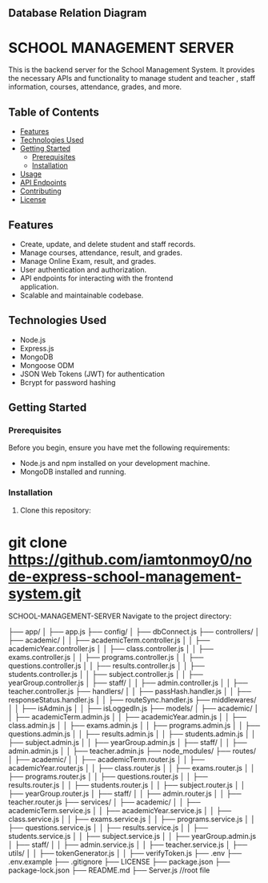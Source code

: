 ## Database Relation Diagram 

# SCHOOL MANAGEMENT SERVER

This is the backend server for the School Management System. It provides the necessary APIs and functionality to manage student and teacher , staff  information, courses, attendance, grades, and more.

## Table of Contents

- [Features](#features)
- [Technologies Used](#technologies-used)
- [Getting Started](#getting-started)
  - [Prerequisites](#prerequisites)
  - [Installation](#installation)
- [Usage](#usage)
- [API Endpoints](#api-endpoints)
- [Contributing](#contributing)
- [License](#license)

## Features

- Create, update, and delete student and staff records.
- Manage courses, attendance, result, and grades.
- Manage Online Exam, result, and grades.
- User authentication and authorization.
- API endpoints for interacting with the frontend      
  application.
- Scalable and maintainable codebase.

## Technologies Used

- Node.js
- Express.js
- MongoDB 
- Mongoose ODM
- JSON Web Tokens (JWT) for authentication
- Bcrypt for password hashing

## Getting Started
### Prerequisites

Before you begin, ensure you have met the following requirements:

- Node.js and npm installed on your development machine.
- MongoDB installed and running.

### Installation

1. Clone this repository:

  #  git clone https://github.com/iamtonmoy0/node-express-school-management-system.git

SCHOOL-MANAGEMENT-SERVER
Navigate to the project directory:

├── app/
│   ├── app.js
├── config/
│   ├── dbConnect.js
├── controllers/
│   ├── academic/
│   │   ├── academicTerm.controller.js
│   │   ├── academicYear.controller.js
│   │   ├── class.controller.js
│   │   ├── exams.controller.js
│   │   ├── programs.controller.js
│   │   ├── questions.controller.js
│   │   ├── results.controller.js
│   │   ├── students.controller.js
│   │   ├── subject.controller.js
│   │   ├── yearGroup.controller.js
│   ├── staff/
│   │   ├── admin.controller.js
│   │   ├── teacher.controller.js
├── handlers/
│   │   ├── passHash.handler.js
│   │   ├── responseStatus.handler.js
│   │   ├── routeSync.handler.js
├── middlewares/
│   │   ├── isAdmin.js
│   │   ├── isLoggedIn.js
├── models/
│   ├── academic/
│   │   ├── academicTerm.admin.js
│   │   ├── academicYear.admin.js
│   │   ├── class.admin.js
│   │   ├── exams.admin.js
│   │   ├── programs.admin.js
│   │   ├── questions.admin.js
│   │   ├── results.admin.js
│   │   ├── students.admin.js
│   │   ├── subject.admin.js
│   │   ├── yearGroup.admin.js
│   ├── staff/
│   │   ├── admin.admin.js
│   │   ├── teacher.admin.js
├── node_modules/
├── routes/
│   ├── academic/
│   │   ├── academicTerm.router.js
│   │   ├── academicYear.router.js
│   │   ├── class.router.js
│   │   ├── exams.router.js
│   │   ├── programs.router.js
│   │   ├── questions.router.js
│   │   ├── results.router.js
│   │   ├── students.router.js
│   │   ├── subject.router.js
│   │   ├── yearGroup.router.js
│   ├── staff/
│   │   ├── admin.router.js
│   │   ├── teacher.router.js
├── services/
│   ├── academic/
│   │   ├── academicTerm.service.js
│   │   ├── academicYear.service.js
│   │   ├── class.service.js
│   │   ├── exams.service.js
│   │   ├── programs.service.js
│   │   ├── questions.service.js
│   │   ├── results.service.js
│   │   ├── students.service.js
│   │   ├── subject.service.js
│   │   ├── yearGroup.admin.js
│   ├── staff/
│   │   ├── admin.service.js
│   │   ├── teacher.service.js
│   ├── utils/
│   │   ├── tokenGenerator.js
│   │   ├── verifyToken.js
├── .env
├── .env.example
├── .gitignore
├── LICENSE
├── package.json
├── package-lock.json
├── README.md
├── Server.js  //root file



